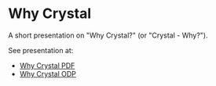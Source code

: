 # Why Crystal

A short presentation on "Why Crystal?" (or "Crystal - Why?").

See presentation at:
* [Why Crystal PDF](why_crystal.pdf)
* [Why Crystal ODP](why_crystal.odp)
